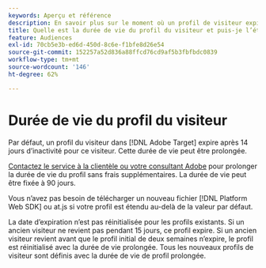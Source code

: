 ```yaml
---
keywords: Aperçu et référence
description: En savoir plus sur le moment où un profil de visiteur expire dans  [!DNL Adobe Target].
title: Quelle est la durée de vie du profil du visiteur et puis-je l’étendre ?
feature: Audiences
exl-id: 70cb5e3b-ed6d-450d-8c6e-f1bfe8d26e54
source-git-commit: 152257a52d836a88ffcd76cd9af5b3fbfbdc0839
workflow-type: tm+mt
source-wordcount: '146'
ht-degree: 62%

---
```


# Durée de vie du profil du visiteur

Par défaut, un profil du visiteur dans [!DNL Adobe Target] expire après 14 jours d’inactivité pour ce visiteur. Cette durée de vie peut être prolongée.

[Contactez le service à la clientèle ou votre consultant Adobe](/help/main/cmp-resources-and-contact-information.md#reference_ACA3391A00EF467B87930A450050077C) pour prolonger la durée de vie du profil sans frais supplémentaires. La durée de vie peut être fixée à 90 jours.

Vous n’avez pas besoin de télécharger un nouveau fichier [!DNL Platform Web SDK] ou at.js si votre profil est étendu au-delà de la valeur par défaut.

La date d’expiration n’est pas réinitialisée pour les profils existants. Si un ancien visiteur ne revient pas pendant 15 jours, ce profil expire. Si un ancien visiteur revient avant que le profil initial de deux semaines n’expire, le profil est réinitialisé avec la durée de vie prolongée. Tous les nouveaux profils de visiteur sont définis avec la durée de vie de profil prolongée.
